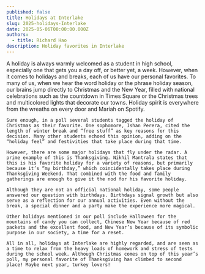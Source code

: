 ```yaml
---
published: false
title: Holidays at Interlake
slug: 2025-holidays-Interlake
date: 2025-05-06T00:00:00.000Z
authors:
  - title: Richard Hao
description: Holiday favorites in Interlake
---
```

A holiday is always warmly welcomed as a student in high school, especially one that gets you a day off, or better yet, a week. However, when it comes to holidays and breaks, each of us have our personal favorites. To many of us, when we hear the word holiday or the phrase holiday season, our brains jump directly to Christmas and the New Year, filled with national celebrations such as the countdown in Times Square or the Christmas trees and multicolored lights that decorate our towns. Holiday spirit is everywhere from the wreaths on every door and Mariah on Spotify. 

	Sure enough, in a poll several students tagged the holiday of Christmas as their favorite. One sophomore, Ishan Perera, cited the length of winter break and “free stuff” as key reasons for this decision. Many other students echoed this opinion, adding on the “holiday feel” and festivities that take place during that time.

	However, there are some major holidays that fly under the radar. A prime example of this is Thanksgiving. Nikhil Mantrala states that this is his favorite holiday for a variety of reasons, but primarily because it’s “my birthday,” which coincidentally takes place during Thanksgiving Weekend. That combined with the food and family gatherings are enough to give it the nod for his favorite holiday. 

	Although they are not an official national holiday, some people answered our question with birthdays. Birthdays signal growth but also serve as a reflection for our annual activities. Even without the break, a special dinner and a party make the experience more magical. 

	Other holidays mentioned in our poll include Halloween for the mountains of candy you can collect, Chinese New Year because of red packets and the excellent food, and New Year’s because of its symbolic purpose in our society, a time for a reset.

	All in all, holidays at Interlake are highly regarded, and are seen as a time to relax from the heavy loads of homework and stress of tests during the school week. Although Christmas comes on top of this year’s poll, my personal favorite of Thanksgiving has climbed to second place! Maybe next year, turkey lovers!

